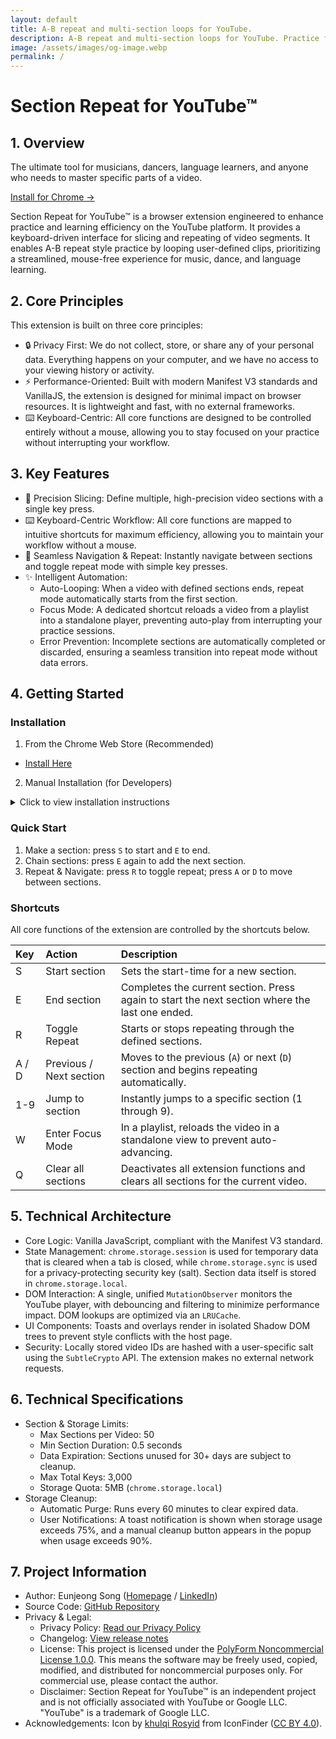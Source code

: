 ```yaml
---
layout: default
title: A-B repeat and multi-section loops for YouTube.
description: A-B repeat and multi-section loops for YouTube. Practice faster with keyboard shortcuts.
image: /assets/images/og-image.webp
permalink: /
---
```


# Section Repeat for YouTube™

## 1. Overview

The ultimate tool for musicians, dancers, language learners, and anyone who needs to master specific parts of a video.

[Install for Chrome →](https://chromewebstore.google.com/detail/pppgnfkfeciopablcbkjdohiknebahkc)

Section Repeat for YouTube™ is a browser extension engineered to enhance practice and learning efficiency on the YouTube platform. It provides a keyboard-driven interface for slicing and repeating of video segments. It enables A-B repeat style practice by looping user-defined clips, prioritizing a streamlined, mouse-free experience for music, dance, and language learning.

## 2. Core Principles

This extension is built on three core principles:

- 🔒 Privacy First: We do not collect, store, or share any of your personal data. Everything happens on your computer, and we have no access to your viewing history or activity.
- ⚡️ Performance-Oriented: Built with modern Manifest V3 standards and VanillaJS, the extension is designed for minimal impact on browser resources. It is lightweight and fast, with no external frameworks.
- ⌨️ Keyboard-Centric: All core functions are designed to be controlled entirely without a mouse, allowing you to stay focused on your practice without interrupting your workflow.

## 3. Key Features

- 🎯 Precision Slicing: Define multiple, high-precision video sections with a single key press.
- ⌨️ Keyboard-Centric Workflow: All core functions are mapped to intuitive shortcuts for maximum efficiency, allowing you to maintain your workflow without a mouse.
- 🔁 Seamless Navigation & Repeat: Instantly navigate between sections and toggle repeat mode with simple key presses.
- ✨ Intelligent Automation:
  - Auto-Looping: When a video with defined sections ends, repeat mode automatically starts from the first section.
  - Focus Mode: A dedicated shortcut reloads a video from a playlist into a standalone player, preventing auto-play from interrupting your practice sessions.
  - Error Prevention: Incomplete sections are automatically completed or discarded, ensuring a seamless transition into repeat mode without data errors.

## 4. Getting Started

### Installation

1. From the Chrome Web Store (Recommended)
- [Install Here](https://chromewebstore.google.com/detail/section-repeat-for-youtub/pppgnfkfeciopablcbkjdohiknebahkc)

2. Manual Installation (for Developers)
<details>
<summary>Click to view installation instructions</summary>

1. Clone this repository or download and unzip the source code.
2. Open Chrome and navigate to `chrome://extensions`.
3. Enable "Developer mode" in the top-right corner.
4. Click "Load unpacked" and select the project's root directory.
</details>

### Quick Start

1. Make a section: press `S` to start and `E` to end.
2. Chain sections: press `E` again to add the next section.
3. Repeat & Navigate: press `R` to toggle repeat; press `A` or `D` to move between sections.

### Shortcuts

All core functions of the extension are controlled by the shortcuts below.

| Key | Action | Description |
| :--- | :--- | :--- |
| S | Start section | Sets the start-time for a new section. |
| E | End section | Completes the current section. Press again to start the next section where the last one ended. |
| R | Toggle Repeat | Starts or stops repeating through the defined sections. |
| A / D | Previous / Next section | Moves to the previous (`A`) or next (`D`) section and begins repeating automatically. |
| 1-9 | Jump to section | Instantly jumps to a specific section (1 through 9). |
| W | Enter Focus Mode | In a playlist, reloads the video in a standalone view to prevent auto-advancing. |
| Q | Clear all sections | Deactivates all extension functions and clears all sections for the current video. |

## 5. Technical Architecture

- Core Logic: Vanilla JavaScript, compliant with the Manifest V3 standard.
- State Management: `chrome.storage.session` is used for temporary data that is cleared when a tab is closed, while `chrome.storage.sync` is used for a privacy-protecting security key (salt). Section data itself is stored in `chrome.storage.local`.
- DOM Interaction: A single, unified `MutationObserver` monitors the YouTube player, with debouncing and filtering to minimize performance impact. DOM lookups are optimized via an `LRUCache`.
- UI Components: Toasts and overlays render in isolated Shadow DOM trees to prevent style conflicts with the host page.
- Security: Locally stored video IDs are hashed with a user-specific salt using the `SubtleCrypto` API. The extension makes no external network requests.

## 6. Technical Specifications

- Section & Storage Limits:
  - Max Sections per Video: 50
  - Min Section Duration: 0.5 seconds
  - Data Expiration: Sections unused for 30+ days are subject to cleanup.
  - Max Total Keys: 3,000
  - Storage Quota: 5MB (`chrome.storage.local`)
- Storage Cleanup:
  - Automatic Purge: Runs every 60 minutes to clear expired data.
  - User Notifications: A toast notification is shown when storage usage exceeds 75%, and a manual cleanup button appears in the popup when usage exceeds 90%.

## 7. Project Information

- Author: Eunjeong Song ([Homepage](https://songej.com) / [LinkedIn](https://www.linkedin.com/in/songej))
- Source Code: [GitHub Repository](https://github.com/songej/youtube_section_repeat)
- Privacy & Legal:
  - Privacy Policy: [Read our Privacy Policy](https://sectionrepeat.com/privacy)
  - Changelog: [View release notes](https://sectionrepeat.com/changelog)
  - License: This project is licensed under the [PolyForm Noncommercial License 1.0.0](https://polyformproject.org/licenses/noncommercial/1.0.0/). This means the software may be freely used, copied, modified, and distributed for noncommercial purposes only. For commercial use, please contact the author.
  - Disclaimer: Section Repeat for YouTube™ is an independent project and is not officially associated with YouTube or Google LLC. "YouTube" is a trademark of Google LLC.
- Acknowledgements: Icon by [khulqi Rosyid](https://www.iconfinder.com/iconfinder/khulqi-rosyid) from IconFinder ([CC BY 4.0](https://creativecommons.org/licenses/by/4.0/)).